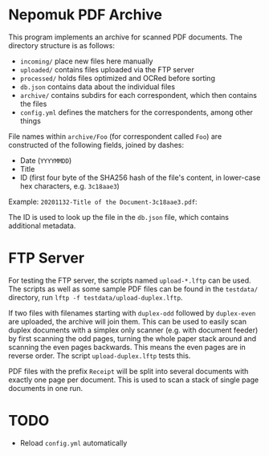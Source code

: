 # Nepomuk PDF Archive

This program implements an archive for scanned PDF documents. The directory structure is as follows:

 * `incoming/` place new files here manually
 * `uploaded/` contains files uploaded via the FTP server
 * `processed/` holds files optimized and OCRed before sorting
 * `db.json` contains data about the individual files
 * `archive/` contains subdirs for each correspondent, which then contains the files
 * `config.yml` defines the matchers for the correspondents, among other things

File names within `archive/Foo` (for correspondent called `Foo`) are constructed of the following fields, joined by dashes:

 * Date (`YYYYMMDD`)
 * Title
 * ID (first four byte of the SHA256 hash of the file's content, in lower-case hex characters, e.g. `3c18aae3`)

Example: `20201132-Title of the Document-3c18aae3.pdf`:

The ID is used to look up the file in the `db.json` file, which contains additional metadata.

# FTP Server

For testing the FTP server, the scripts named `upload-*.lftp` can be used. The
scripts as well as some sample PDF files can be found in the `testdata/`
directory, run `lftp -f testdata/upload-duplex.lftp`.

If two files with filenames starting with `duplex-odd` followed by
`duplex-even` are uploaded, the archive will join them. This can be used to
easily scan duplex documents with a simplex only scanner (e.g. with document
feeder) by first scanning the odd pages, turning the whole paper stack around
and scanning the even pages backwards. This means the even pages are in reverse
order. The script `upload-duplex.lftp` tests this.

PDF files with the prefix `Receipt` will be split into several documents with
exactly one page per document. This is used to scan a stack of single page
documents in one run.

# TODO

 * Reload `config.yml` automatically
